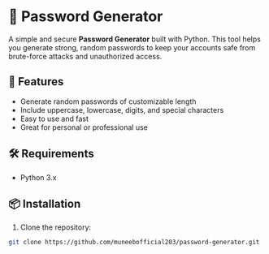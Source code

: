 # 🔐 Password Generator

A simple and secure **Password Generator** built with Python. This tool helps you generate strong, random passwords to keep your accounts safe from brute-force attacks and unauthorized access.

## 🚀 Features

- Generate random passwords of customizable length  
- Include uppercase, lowercase, digits, and special characters  
- Easy to use and fast  
- Great for personal or professional use  

## 🛠️ Requirements

- Python 3.x

## 📦 Installation

1. Clone the repository:

```bash
git clone https://github.com/muneebofficial203/password-generator.git
